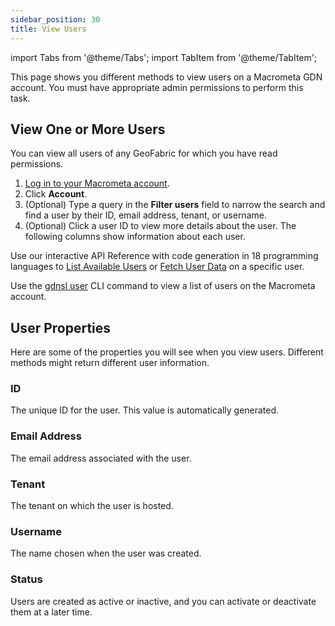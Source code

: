```yaml
---
sidebar_position: 30
title: View Users
---
```


import Tabs from '@theme/Tabs';
import TabItem from '@theme/TabItem';

This page shows you different methods to view users on a Macrometa GDN account. You must have appropriate admin permissions to perform this task.

## View One or More Users

<Tabs groupId="operating-systems">
<TabItem value="console" label="Web Console">

You can view all users of any GeoFabric for which you have read permissions.

1. [Log in to your Macrometa account](https://auth-play.macrometa.io/).
1. Click **Account**.
1. (Optional) Type a query in the **Filter users** field to narrow the search and find a user by their ID, email address, tenant, or username.
1. (Optional) Click a user ID to view more details about the user. The following columns show information about each user.

</TabItem>
<TabItem value="api" label="REST API">

Use our interactive API Reference with code generation in 18 programming languages to [List Available Users](https://www.macrometa.com/docs/api#/operations/ListAvailableUsers) or [Fetch User Data](https://www.macrometa.com/docs/api#/operations/FetchUser) on a specific user.

</TabItem>
<TabItem value="cli" label="CLI">

Use the [gdnsl user](../../cli/users-cli) CLI command to view a list of users on the Macrometa account.

</TabItem>
</Tabs>

## User Properties

Here are some of the properties you will see when you view users. Different methods might return different user information.
### ID

The unique ID for the user. This value is automatically generated.

### Email Address

The email address associated with the user.

### Tenant

The tenant on which the user is hosted.

### Username

The name chosen when the user was created.

### Status

Users are created as active or inactive, and you can activate or deactivate them at a later time.
